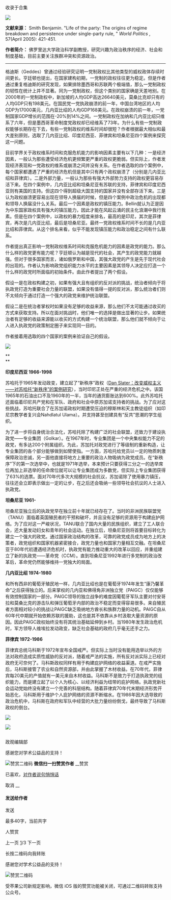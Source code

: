 

收录于合集

<img src='/images/590/2.png' width='auto' />

**文献来源：** Smith Benjamin. "Life of the party: The origins of regime breakdown
and persistence under single-party rule, " _World Politics_ , 57(April 2005):
421-451.

 **作者简介：** 佛罗里达大学政治科学副教授，研究兴趣为政治秩序的经济、社会和制度基础，目前主要关注族群冲突和资源政治。

* * *

  

格迪斯（Geddes）曾通过经验研究证明一党制政权比其他类型的威权政体存续时间更长。亨廷顿也提出，在国家建构初期，一党制的政权往往更为稳定。但是作者通过重复格迪斯的研究发现，如果排除墨西哥和苏联两个极端值，那么一党制政权的韧性在统计上并不显著。同为一党制政权，但这个类别的国家确是天差地别。在2000年的一党制政权中，新加坡的人均GDP高达26640美元，莫桑比克却只有的人均GDP只有198美元。在国民党一党执政崩溃的前一年，中国台湾地区的人均GDP为17000美元，几内亚比绍的人均GDP168美元。在政权崩溃的前一年，一党制国家GDP增长的范围在-20%到14%之间。一党制政权在加纳和几内亚比绍只维系了六年，但是墨西哥革命制度党政权却已经维系了73年。为什么有些一党制政权能够长期存在下去，有些一党制政权的维系时间却很短？作者根据最大相似和最大差别原则，选取了几内亚比绍、印度尼西亚、菲律宾和坦桑尼亚四个案例来探究这一问题。

  

目前学界关于政权维系时间和克服危机能力的影响因素主要有以下几种：一是经济因素，一般认为那些遭受经济危机更频繁更严重的政权更脆弱。但实际上，作者发现经济表现和一党政权的维系或崩溃之间并没有关系。在作者选取的四个案例中，每个国家都遭遇了严重的经济危机但是其中只有两个政权崩溃了（分别是几内亚比绍和菲律宾）。二是外部力量，一般认为那些有强大外部势力支持的政权更容易存活下来。在四个案例中，几内亚比绍和坦桑尼亚有苏联的支持，菲律宾和印度尼西亚则有美国的支持。但这四个得到超级大国支持的国家并没有全部存活下来。三是认为政权崩溃更容易出现在领导人换届的时候，但是四个案例中政治危机的出现都和领导人换届没什么关系。最后一个因素是政权的镇压能力。Bellin就认为正是因为中东国家政权具有强大的镇压能力，因此才能在风起云涌的民主化浪潮中我行我素。但是在四个案例中，以政权的暴力程度来排名，最高的是印尼，其次是菲律宾，再次是几内亚比绍，最后是坦桑尼亚。最终一党政权维系时间不长的是几内亚比绍和菲律宾。从这个排名来看，似乎不能发现镇压能力和政治稳定之间有什么联系。

  

作者提出真正影响一党制政权维系时间和克服危机能力的因素是政党的能力。那么什么样的政党更有能力呢？亨廷顿认为越是现代的社会，其产生的政党能力就越强。但对于很多国家而言，诸如俄罗斯和中国，其强大政党的产生是先于现代社会的出现的。作者认为影响政党组织能力水平的主要因素是其领导人决定应打造一个什么样的政党时所面临的初始条件。由此作者提出了两个假设。

  

假设一是在政权构建之初，如果有强大且有组织的反对派的挑战，统治者倾向于将执政党打造为重要社会力量的联盟，如果没有值得一提的反对派，那么统治者们则不太倾向于通过打造一个强大的政党来维护统治联盟。

  

假设二是在统治者掌权时如果没有足够的收益来源，那么他们不太可能通过收买的方式来获取支持。所以在面对挑战时，他们唯一的选择是做出显著的让步。如果统治者有足够的收益来源能以收买的方式构建一个统治联盟，那么他们就不倾向于让人进入执政党的政策制定圈子来实现同一目的。

  

作者接着用选取的四个国家的案例来验证自己的假设。

  

![](/images/590/3.png)

 **  
**

 **印度尼西亚 1966-1998**

  

苏哈托于1965年发动政变，建立起了“新秩序”政权（[Dan
Slater：改变威权主义——对苏哈托“新秩序”的案例研究](http://mp.weixin.qq.com/s?__biz=MzI5ODY0MTQ1OA==&mid=2247483784&idx=1&sn=8db9160df4f9e7ae9d8558e2a96cbc43&chksm=eca3f0d5dbd479c324493a55d8b9b4446d8bd2ce409754fb6d44840b3fff3e52c9a0991ec0d2&scene=21#wechat_redirect)），当时印尼正处在严重的经济危机之中。该国1965年的石油出口不及1960年的一半，当年的通货膨胀达到600%。此外苏哈托还面临着印尼共产党和在军队、政府和社会中原苏加诺支持者的挑战。为了应对这些挑战，苏哈托联合了在苏加诺政权时期遭受压迫的穆斯林和天主教徒组织（如印尼宗教学者复兴会Nahdlatul
Ulama）。并支持甚至创建具有“反共”思潮的学生组织。

  

为了进一步将自身统治合法化，苏哈托除了构建广泛的社会联盟，还致力于建设执政党——专业集团（Golkar）。在1967年时，专业集团是一个中央集权能力不足的政党，有多达200个附属组织。为此，苏加托对政党进行了等级制的重新构造，让专业集团的各个部分能够做到如臂使指。一方面，苏哈托给党员以一定的物质刺激保障政治忠诚，另一面他直接将地方上重要的政治人物吸纳为政党成员。在“新秩序”下的第一次选举中，也就是1971年选举，本来预计只要获得三分之一的选举席位再加上非选举的任命席位就可以让专业集团成为多数党，但实际上专业集团获得了63%的选票。面对70年代多次大规模的社会抗议，苏加诺除了使用暴力镇压，往往还会立即表示做出一定的让步，在之后还会吸纳一些领导社会抗议的人士进入执政党。

**坦桑尼亚 1961-**

  

坦桑尼亚独立后的执政党早在独立前十年就已经存在了。当时的非洲民族联盟党（TANU）面临着英国殖民者的干预和破坏，并且没有足够的资源用于构建庇护网络。为了应对这一严峻状况，TANU联合了国内大量的民族组织，建立了工人联合会，还大量发动妇女和青年的社会运动。在独立后，坦桑尼亚则将首要目标转化为建立一个强大的政党。通过国家政治结构的改革，可靠的政党成员成为地方上的决策者，政党组织和国家机器紧密接合，政党力量也和国家力量相互交融。在坦桑尼亚于80年代初遭遇经济危机时，执政党有能力推动重大的改革以回应，并重组建立了新的执政党——革命党（CCM）。直到坦桑尼亚1992年进行多党制的政治改革后，革命党仍然能够维持一党独大的局面。

**几内亚比绍 1974-1980**

  

和所有西非的葡萄牙殖民地一样，几内亚比绍也是在葡萄牙1974年发生“康乃馨革命”之后获得独立的。后来掌权的几内亚和佛得角非洲独立党（PAIGC）仅仅能够有效控制国家的一部分。PAIGC领导的独立战争的难度因葡萄牙军队主要对付安哥拉和莫桑比克的游击队和弹压葡萄牙内部的政治不稳定而变得容易很多。来自殖民者方面相对较小的挑战让PAIGC缺乏吸纳地方酋长和族群力量的动机。PAIGC自从60年代中期就开始依赖苏联的援助，这也是其不依靠从乡村汲取大量资源的原因。因此PAIGC政权始终没有将其统治基础延伸到乡村。当1980年发生政治危机时，军方领导人维埃拉发动政变，缺乏社会基础的政府几乎毫无还手之力。

**菲律宾 1972-1986**

  

菲律宾总统马科斯于1972年宣布全国戒严。但实际上当时没有能用选举以外的方法对政府造成实质性威胁的反对派，随着戒严法的实施，所有反对派实际上已经对政府无可奈何了。马科斯政权同样有用于构建庇护网络的收益渠道。在戒严实施后，马科斯接管了农业和自然资源部，并由此掌握了木材收益。在70年代，菲律宾每20美元的产值就有一美元来自木材收益。马科斯不是致力于打造执政党的组织能力，而是建立起了以个人为核心、以经济利益为纽带的庇护网络。执政党新社会运动党始终没有建立一个完善的科层结构。随着菲律宾70年代末期经济形势开始恶化，马科斯用于维护个人庇护网络的资源不断缩水。在1986年因大选导致的政治危机中，马科斯在政府和军队中经营的大批力量纷纷倒戈，最终导致了马科斯政权的倒台。

  

![](/images/590/4.png)

  

![](/images/590/5.png)

  

  

![]()

政观编辑部

感谢您对学术公益品的支持！

![赞赏二维码]() **微信扫一扫赞赏作者** __赞赏

已喜欢，[对作者说句悄悄话](javascript:;)

取消 __

#### 发送给作者

发送

最多40字，当前共字

[](javascript:;) 人赞赏

上一页 [1](javascript:;)/3 下一页

长按二维码向我转账

感谢您对学术公益品的支持！

![赞赏二维码]()

受苹果公司新规定影响，微信 iOS 版的赞赏功能被关闭，可通过二维码转账支持公众号。

